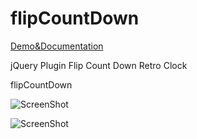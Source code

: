 flipCountDown
==============
[Demo&Documentation][doc]

jQuery Plugin Flip Count Down Retro Clock

flipCountDown

![ScreenShot](/screen/1.png)

![ScreenShot](/screen/2.png)

[doc]: http://xdsoft.net/jqplugins/flipcountdown/
